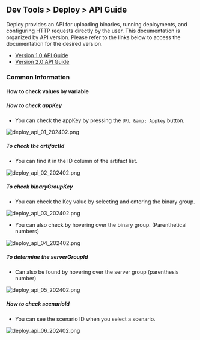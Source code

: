 ## Dev Tools > Deploy > API Guide

Deploy provides an API for uploading binaries, running deployments, and configuring HTTP requests directly by the user.
This documentation is organized by API version. Please refer to the links below to access the documentation for the desired version.

- [Version 1.0 API Guide](/Dev%20Tools/Deploy/en/api-guide-v1.0-gov.md)
- [Version 2.0 API Guide](/Dev%20Tools/Deploy/en/api-guide-v2.0-gov.md)

### Common Information
#### How to check values by variable

##### How to check appKey
* You can check the appKey by pressing the `URL &amp; Appkey` button.

![deploy_api_01_202402.png](https://static.toastoven.net/prod_tcdeploy/deploy_api_01_202402.png)

##### To check the artifactId
* You can find it in the ID column of the artifact list.

![deploy_api_02_202402.png](https://static.toastoven.net/prod_tcdeploy/deploy_api_02_202402.png)

##### To check binaryGroupKey
* You can check the Key value by selecting and entering the binary group.

![deploy_api_03_202402.png](https://static.toastoven.net/prod_tcdeploy/deploy_api_03_202402.png)
* You can also check by hovering over the binary group. (Parenthetical numbers)

![deploy_api_04_202402.png](https://static.toastoven.net/prod_tcdeploy/deploy_api_04_202402.png)

##### To determine the serverGroupId
* Can also be found by hovering over the server group (parenthesis number)

![deploy_api_05_202402.png](https://static.toastoven.net/prod_tcdeploy/deploy_api_05_202402.png)

##### How to check scenarioId
* You can see the scenario ID when you select a scenario.

![deploy_api_06_202402.png](https://static.toastoven.net/prod_tcdeploy/deploy_api_06_202402.png)